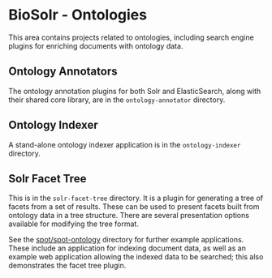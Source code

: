 # BioSolr - Ontologies

This area contains projects related to ontologies, including search
engine plugins for enriching documents with ontology data.


## Ontology Annotators

The ontology annotation plugins for both Solr and ElasticSearch, along with
their shared core library, are in the `ontology-annotator` directory.


## Ontology Indexer

A stand-alone ontology indexer application is in the `ontology-indexer` 
directory.


## Solr Facet Tree

This is in the `solr-facet-tree` directory. It is a plugin for generating a 
tree of facets from a set of results. These can be used to present facets 
built from ontology data in a tree structure. There are several presentation 
options available for modifying the tree format.


See the [spot/spot-ontology](https://github.com/flaxsearch/BioSolr/tree/master/spot/spot-ontology) directory for further example applications.
These include an application for indexing document data, as well as an 
example web application allowing the indexed data to be searched; this
also demonstrates the facet tree plugin.

